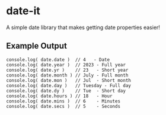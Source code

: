 # date-it
A simple date library that makes getting date properties easier!

## Example Output
```
console.log( date.date )  // 4   - Date
console.log( date.year )  // 2023 - Full year
console.log( date.yr )    // 23   - Short year
console.log( date.month ) // July - Full month
console.log( date.mon )   // Jul  - Short month
console.log( date.day )   // Tuesday - Full day
console.log( date.dy )    // Tue  - Short day
console.log( date.hours ) // 18   - Hour
console.log( date.mins )  // 6    - Minutes
console.log( date.secs )  // 5    - Seconds
```
